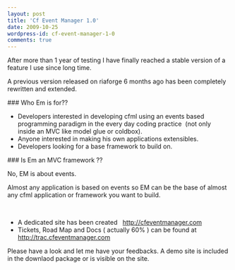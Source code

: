 ```yaml
---
layout: post
title: 'Cf Event Manager 1.0'
date: 2009-10-25
wordpress-id: cf-event-manager-1-0
comments: true
---
```

<p>After more than 1 year of testing I have finally reached a stable version of a feature I use since long time.</p>
<!--more-->
 <p>A previous version released on riaforge 6 months ago has been completely rewritten and extended.</p>  ### Who Em is for??  <ul>   <li>Developers interested in developing cfml using an events based programming paradigm in the every day coding practice&#160; (not only inside an MVC like model glue or coldbox). </li>    <li>Anyone interested in making his own applications extensibles.</li>    <li>Developers looking for a base framework to build on.</li> </ul>  ### Is Em an MVC framework ??  <p>No, EM is about events. </p>  <p>Almost any application is based on events so EM can be the base of almost any cfml application or framework you want to build.</p>  <p>&#160;</p>  <ul>   <li>A dedicated site has been created&#160;&#160; <a href="http://cfeventmanager.com">http://cfeventmanager.com</a> </li>    <li>Tickets, Road Map and Docs ( actually 60% ) can be found at&#160; <a href="http://trac.cfeventmanager.com">http://trac.cfeventmanager.com</a></li> </ul>  <p>Please have a look and let me have your feedbacks. A demo site is included in the downlaod package or is visible on the site.</p>
